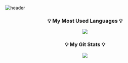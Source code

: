 ![header](https://capsule-render.vercel.app/api?type=wave&color=auto&height=200&section=header&text=LeeKyeongmi&fontSize=50&animation=twinkling)

<h3 align="center">💡 My Most Used Languages 💡</h3>
<p align="center">
  <a href="https://github.com/Leekyeongmi">
    <img align="center" src="https://github-readme-stats.vercel.app/api/top-langs/?username=Leekyeongmi&layout=compact&show_icons=true&show_owner=true&hide_title=true&theme=nord" />
  </a>
</p>

<h3 align="center">💡 My Git Stats 💡</h3>
<p align="center">
  <a href="https://github.com/Leekyeongmi">
    <img align="center" src="https://github-readme-stats.vercel.app/api?username=Leekyeongmi&hide_title=true&show_icons=true&include_all_commits=true&theme=nord" />
  </a>
</p>

